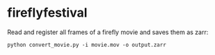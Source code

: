 # fireflyfestival

Read and register all frames of a firefly movie and saves them as zarr: 

`python convert_movie.py -i movie.mov -o output.zarr`
